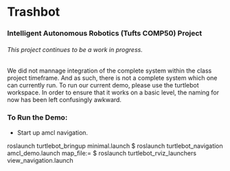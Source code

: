 # Trashbot
### Intelligent Autonomous Robotics (Tufts COMP50) Project

###### This project continues to be a work in progress.
 We did not mannage integration of the complete system within the class project
 timeframe. And as such, there is not a complete system which one can currently
 run. To run our current demo, please use the turtlebot workspace. In order to ensure that it works on a basic level, the naming for now has been left confusingly awkward.

### To Run the Demo:
 * Start up amcl navigation.

 <addr>
roslaunch turtlebot_bringup minimal.launch
$ roslaunch turtlebot_navigation amcl_demo.launch
map_file:=<full path to your map YAML file>
$ roslaunch turtlebot_rviz_launchers view_navigation.launch
 <addr>



